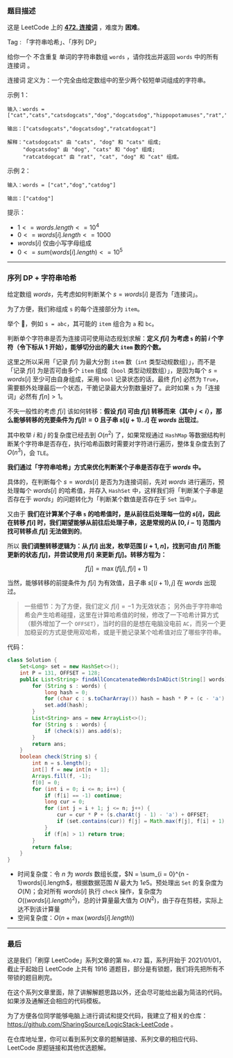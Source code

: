 ### 题目描述

这是 LeetCode 上的 **[472. 连接词](https://leetcode-cn.com/problems/concatenated-words/solution/gong-shui-san-xie-xu-lie-dpzi-fu-chuan-h-p7no/)** ，难度为 **困难**。

Tag : 「字符串哈希」、「序列 DP」




给你一个 不含重复 单词的字符串数组 `words` ，请你找出并返回 `words` 中的所有 连接词 。

连接词 定义为：一个完全由给定数组中的至少两个较短单词组成的字符串。

示例 1：
```
输入：words = ["cat","cats","catsdogcats","dog","dogcatsdog","hippopotamuses","rat","ratcatdogcat"]

输出：["catsdogcats","dogcatsdog","ratcatdogcat"]

解释："catsdogcats" 由 "cats", "dog" 和 "cats" 组成; 
     "dogcatsdog" 由 "dog", "cats" 和 "dog" 组成; 
     "ratcatdogcat" 由 "rat", "cat", "dog" 和 "cat" 组成。
```
示例 2：
```
输入：words = ["cat","dog","catdog"]

输出：["catdog"]
```

提示：
* $1 <= words.length <= 10^4$
* $0 <= words[i].length <= 1000$
* $words[i]$ 仅由小写字母组成
* $0 <= sum(words[i].length) <= 10^5$

---

### 序列 DP + 字符串哈希

给定数组 $words$，先考虑如何判断某个 $s = words[i]$ 是否为「连接词」。

为了方便，我们称组成 `s` 的每个连接部分为 `item`。

举个 🌰，例如 `s = abc`，其可能的 `item` 组合为 `a` 和 `bc`。

判断单个字符串是否为连接词可使用动态规划求解：**定义 $f[i]$ 为考虑 `s` 的前 $i$ 个字符（令下标从 $1$ 开始），能够切分出的最大 `item` 数的个数。**

这里之所以采用「记录 $f[i]$ 为最大分割 `item` 数（`int` 类型动规数组）」，而不是「记录 $f[i]$ 为是否可由多个 `item` 组成（`bool` 类型动规数组）」，是因为每个 $s = words[i]$ 至少可由自身组成，采用 `bool` 记录状态的话，最终 $f[n]$ 必然为 `True`，需要额外处理最后一个状态，干脆记录最大分割数量好了。此时如果 `s` 为「连接词」必然有 $f[n] > 1$。

不失一般性的考虑 $f[i]$ 该如何转移：**假设 $f[i]$ 可由 $f[j]$ 转移而来（其中 $j < i$），那么能够转移的充要条件为 $f[j] != 0$ 且子串 $s[(j + 1)..i]$ 在 $words$ 出现过**。

其中枚举 $i$ 和 $j$ 的复杂度已经去到 $O(n^2)$ 了，如果常规通过 `HashMap` 等数据结构判断某个字符串是否存在，执行哈希函数时需要对字符进行遍历，整体复杂度去到了 $O(n^3)$，会 `TLE`。

**我们通过「字符串哈希」方式来优化判断某个子串是否存在于 $words$ 中。**

具体的，在判断每个 $s = words[i]$ 是否为为连接词前，先对 $words$ 进行遍历，预处理每个 $words[i]$ 的哈希值，并存入 `HashSet` 中，这样我们将「判断某个子串是否存在于 $words$」的问题转化为「判断某个数值是否存在于 `Set` 当中」。

又由于 **我们在计算某个子串 `s` 的哈希值时，是从前往后处理每一位的 $s[i]$，因此在转移 $f[i]$ 时，我们期望能够从前往后处理子串，这是常规的从 $[0, i - 1]$ 范围内找可转移点 $f[j]$ 无法做到的**。

所以 **我们调整转移逻辑为：从 $f[i]$ 出发，枚举范围 $[i + 1, n]$，找到可由 $f[i]$ 所能更新的状态 $f[j]$，并尝试使用 $f[i]$ 来更新 $f[j]$。转移方程为：**

$$
f[j] = \max(f[j], f[i] + 1)
$$

当然，能够转移的前提条件为 $f[i]$ 为有效值，且子串 $s[(i + 1), j]$ 在 $words$ 出现过。

> 一些细节：为了方便，我们定义 $f[i] = -1$ 为无效状态；
另外由于字符串哈希会产生哈希碰撞，这里在计算哈希值的时候，修改了一下哈希计算方式（额外增加了一个 `OFFSET`），当时的目的是想在电脑没电前 `AC`，而另一个更加稳妥的方式是使用双哈希，或是干脆记录某个哈希值对应了哪些字符串。

代码：
```java
class Solution {
    Set<Long> set = new HashSet<>();
    int P = 131, OFFSET = 128;
    public List<String> findAllConcatenatedWordsInADict(String[] words) {
        for (String s : words) {
            long hash = 0;
            for (char c : s.toCharArray()) hash = hash * P + (c - 'a') + OFFSET;
            set.add(hash);
        }
        List<String> ans = new ArrayList<>();
        for (String s : words) {
            if (check(s)) ans.add(s);
        }
        return ans;
    }
    boolean check(String s) {
        int n = s.length();
        int[] f = new int[n + 1];
        Arrays.fill(f, -1);
        f[0] = 0;
        for (int i = 0; i <= n; i++) {
            if (f[i] == -1) continue;
            long cur = 0;
            for (int j = i + 1; j <= n; j++) {
                cur = cur * P + (s.charAt(j - 1) - 'a') + OFFSET;
                if (set.contains(cur)) f[j] = Math.max(f[j], f[i] + 1);
            }
            if (f[n] > 1) return true;
        }
        return false;
    }
}
```
* 时间复杂度：令 $n$ 为 $words$ 数组长度，$N = \sum_{i = 0}^{n - 1}words[i].length$，根据数据范围 $N$ 最大为 $1e5$。预处理出 `Set` 的复杂度为 $O(N)$；会对所有 $words[i]$ 执行 `check` 操作，复杂度为 $O((words[i].length)^2)$，总的计算量最大值为 $O(N^2)$，由于存在剪枝，实际上达不到该计算量
* 空间复杂度：$O(n + \max(words[i].length))$

---

### 最后

这是我们「刷穿 LeetCode」系列文章的第 `No.472` 篇，系列开始于 2021/01/01，截止于起始日 LeetCode 上共有 1916 道题目，部分是有锁题，我们将先把所有不带锁的题目刷完。

在这个系列文章里面，除了讲解解题思路以外，还会尽可能给出最为简洁的代码。如果涉及通解还会相应的代码模板。

为了方便各位同学能够电脑上进行调试和提交代码，我建立了相关的仓库：https://github.com/SharingSource/LogicStack-LeetCode 。

在仓库地址里，你可以看到系列文章的题解链接、系列文章的相应代码、LeetCode 原题链接和其他优选题解。

